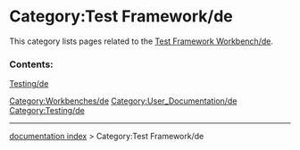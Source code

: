 # Category:Test Framework/de
This category lists pages related to the [Test Framework Workbench/de](Test_Framework_Workbench/de.md).

### Contents:

[Testing/de](Testing/de.md)

[Category:Workbenches/de](Category:Workbenches/de.md) [Category:User\_Documentation/de](Category:User_Documentation/de.md) [Category:Testing/de](Category:Testing/de.md)

---
[documentation index](../README.md) > Category:Test Framework/de
